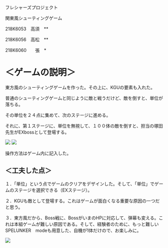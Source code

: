 フレシャーズプロジェクト

関東風シューティングゲーム

 

218K6053　高須　**

218K6056　高松　**

218K6060　　張　*

# ＜ゲームの説明＞

東方風のシューティングゲームを作った。その上に、KGUの要素も入れた。

普通のシューティングゲームと同じように敵と戦うだけど、敵を倒すと、単位が落ちる。

その単位を２４点に集めて、次のステージに進める。

それに、第１ステージに、単位を無視して、１００体の敵を倒すと、担当の塚田先生がEXbossとして登場する。

![](https://s2.loli.net/2022/02/09/eyh5Pr8lJcELFoQ.png)
![](https://s2.loli.net/2022/02/09/FzWPGAnwbE1e635.png)

操作方法はゲーム内に記入した。

## ＜工夫した点＞

１．「単位」という点でゲームのクリアをデザインした。そして、「単位」でゲームのステージを選択できる（EXステージ）。

２．KGUも敵として登場する。これはゲームが面白くなる重要な原因の一つだと思う。

３．東方風だから、Boss戦に、BossがいまのHPに対応して、弾幕も変える。これは本組ゲームが難しい原因である。そして、経験者のために、もっと難しいSPELUNKER　modeも用意した、自機が1体だけので、お楽しみに。

![](https://s2.loli.net/2022/02/09/9SCEKPacQFuwW42.jpg)
